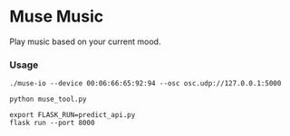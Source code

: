 # Muse Music

Play music based on your current mood.


### Usage

```
./muse-io --device 00:06:66:65:92:94 --osc osc.udp://127.0.0.1:5000
```

```
python muse_tool.py
```

```
export FLASK_RUN=predict_api.py
flask run --port 8000
```
